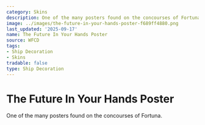 ```yaml
---
category: Skins
description: One of the many posters found on the concourses of Fortuna.
image: ../images/the-future-in-your-hands-poster-f689ff4880.png
last_updated: '2025-09-17'
name: The Future In Your Hands Poster
source: WFCD
tags:
- Ship Decoration
- Skins
tradable: false
type: Ship Decoration
---
```


# The Future In Your Hands Poster

One of the many posters found on the concourses of Fortuna.

